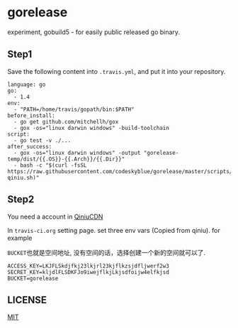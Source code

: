 # gorelease
experiment, gobuild5 - for easily public released go binary.

## Step1
Save the following content into `.travis.yml`, and put it into your repository.

	language: go
	go:
	  - 1.4
	env:
	  - "PATH=/home/travis/gopath/bin:$PATH"
	before_install:
	  - go get github.com/mitchellh/gox
	  - gox -os="linux darwin windows" -build-toolchain
	script:
	  - go test -v ./...
	after_success:
	  - gox -os="linux darwin windows" -output "gorelease-temp/dist/{{.OS}}-{{.Arch}}/{{.Dir}}"
      - bash -c "$(curl -fsSL https://raw.githubusercontent.com/codeskyblue/gorelease/master/scripts/upload-qiniu.sh)"

## Step2
You need a account in [QiniuCDN](http://www.qiniu.com)

In `travis-ci.org` setting page. set three env vars (Copied from qiniu). for example

`BUCKET`也就是空间地址, 没有空间的话，选择创建一个新的空间就可以了.

	ACCESS_KEY=LKJFLSkdjfkj23lkjrl23kjflkzsjdfljwerf2w3
	SECRET_KEY=kljdlFLSDKFJo9iwejflkjLkjsdfoijw4elfkjsd
	BUCKET=gorelease

## LICENSE
[MIT](LICENSE)

